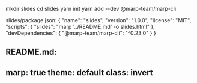 

mkdir slides
cd slides
yarn init
yarn add --dev @marp-team/marp-cli

slides/package.json:
{
  "name": "slides",
  "version": "1.0.0",
  "license": "MIT",
  "scripts": {
    "slides": "marp '../README.md' -o slides.html"
  },
  "devDependencies": {
    "@marp-team/marp-cli": "^0.23.0"
  }
}


README.md:
---
marp: true
theme: default
class: invert
---
